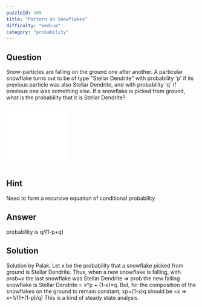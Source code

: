 ```yaml
---
puzzleId: 109
title: "Pattern on Snowflakes"
difficulty: "medium"
category: "probability"
---
```


## Question
Snow-particles are falling on the ground one after another. A particular snowflake turns out to be of type "Stellar Dendrite" with probability 'p' if its previous particle was also Stellar Dendrite, and with probability 'q' if previous one was something else. If a snowflake is picked from ground, what is the probability that it is Stellar Dendrite?

![snowflake](109_stellar_dendrite.png)

<!-- 
Although no two snowflakes are alike, yet there are various crystalline structures to categorize their interesting shapes. The image depicts the most popular shape, called Stellar Dendrites, which means star-like particles with tree-like branches.
-->

## Hint
Need to form a recursive equation of conditional probability

## Answer
probability is q/(1-p+q)

## Solution
Solution by Palak:
Let x be the probability that a snowflake picked from ground is Stellar Dendrite. Thus, when a new snowflake is falling, with prob=x the last snowflake was Stellar Dendrite => prob the new falling snowflake is Stellar Dendrite = x*p + (1-x)*q. But, for the composition of the snowflakes on the ground to remain constant, xp+(1-x)q should be =x => x=1/(1+(1-p)/q)
This is a kind of steady state analysis.
